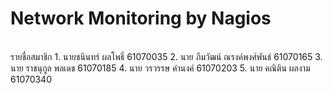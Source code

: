 <h1>Network Monitoring by Nagios</h1> <br>
รายชื่อสมาชิก
1. นายชนินทร์ ผลโพธิ์ 61070035
2. นาย ภีมวัฒน์ ณรงค์พงศ์พันธ์ 61070165
3. นาย ราชนุกูล พลเดช 61070185
4. นาย วรวรรษ คำนงค์ 61070203
5. นาย คณิติน ผลงาม 61070340

